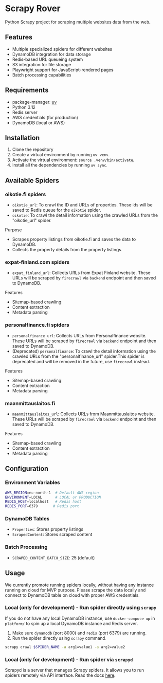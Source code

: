 # Scrapy Rover

Python Scrapy project for scraping multiple websites data from the web.

## Features

- Multiple specialized spiders for different websites
- DynamoDB integration for data storage
- Redis-based URL queueing system
- S3 integration for file storage
- Playwright support for JavaScript-rendered pages
- Batch processing capabilities

## Requirements

- package-manager: [uv](https://docs.astral.sh/uv/getting-started/installation/)
- Python 3.12
- Redis server
- AWS credentials (for production)
- DynamoDB (local or AWS)

## Installation

1. Clone the repository
2. Create a virtual environment by running `uv venv`.
3. Activate the virtual environment: `source .venv/bin/activate`.
4. Install all the dependencies by running `uv sync`.

## Available Spiders

### oikotie.fi spiders

- `oikotie_url`: To crawl the ID and URLs of properties. These ids will be saved to Redis queue for the `oikotie` spider.
- `oikotie`: To crawl the detail information using the crawled URLs from the "oikotie_url" spider.

Purpose

- Scrapes property listings from oikotie.fi and saves the data to DynamoDB.
- Collects the property details from the property listings.

### expat-finland.com spiders

- `expat_finland_url`: Collects URLs from Expat Finland website. These URLs will be scraped by `firecrawl` via `backend` endpoint and then saved to DynamoDB.

Features

- Sitemap-based crawling
- Content extraction
- Metadata parsing

### personalfinance.fi spiders

- `personalfinance_url`: Collects URLs from Personalfinance website. These URLs will be scraped by `firecrawl` via `backend` endpoint and then saved to DynamoDB.
- (Deprecated) `personalfinance`: To crawl the detail information using the crawled URLs from the "personalfinance_url" spider.This spider is deprecated and will be removed in the future, use `firecrawl` instead.

Features

- Sitemap-based crawling
- Content extraction
- Metadata parsing

### maanmittauslaitos.fi

- `maanmittauslaitos_url`: Collects URLs from Maanmittauslaitos website. These URLs will be scraped by `firecrawl` via `backend` endpoint and then saved to DynamoDB.

Features

- Sitemap-based crawling
- Content extraction
- Metadata parsing

## Configuration

### Environment Variables

```bash
AWS_REGION=eu-north-1  # Default AWS region
ENVIRONMENT=LOCAL      # LOCAL or PRODUCTION
REDIS_HOST=localhost   # Redis host
REDIS_PORT=6379       # Redis port
```

### DynamoDB Tables

- `Properties`: Stores property listings
- `ScrapedContent`: Stores scraped content

### Batch Processing

- `SCRAPED_CONTENT_BATCH_SIZE`: 25 (default)

## Usage

We currently promote running spiders locally, without having any instance running on cloud for MVP purpose. Please scrape the data locally and connect to DynamoDB table on cloud with proper AWS credentials.

### Local (only for development) - Run spider directly using `scrapy`

If you do not have any local DynamoDB instance, use `docker-compose up` in `platform/` to spin up a local DynamoDB instance and Redis server.

1. Make sure `dynamodb` (port 8000) and `redis` (port 6379) are running.
2. Run the spider directly using `scrapy` command.

```bash
scrapy crawl $SPIDER_NAME -a arg1=value1 -a arg2=value2
```

### Local (only for development) - Run spider via `scrapyd`

Scrapyd is a server that manages Scrapy spiders. It allows you to run spiders remotely via API interface. Read the docs [here](https://scrapyd.readthedocs.io/en/latest/overview.html).
